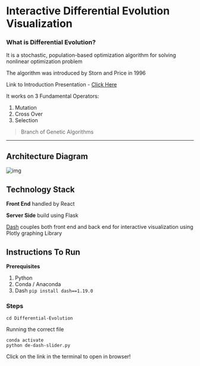 # Interactive Differential Evolution Visualization 

### What is Differential Evolution?

It is a stochastic, population-based optimization algorithm for solving nonlinear optimization problem

The algorithm was introduced by Storn and Price in 1996

Link to Introduction Presentation - [Click Here](http://www.iitg.ac.in/rkbc/CE602/CE602/Introduction%20to%20Differential%20Evolution.pdf)

It works on 3 Fundamental Operators:

1. Mutation
2. Cross Over
3. Selection

> Branch of Genetic Algorithms

---

## Architecture Diagram

![img](https://lh3.googleusercontent.com/zGXupyYEPQ9Tganbp0CmL9hKKEGwDx56usMwSwZAuk_WcsCtAUK3-KbFmRAGLwnQuOjlOGG64TplKNTT-wKIPklI6WNwPWNh_bo_T8QOZpL17b4aa4w45jX4GIGOUlsyLDCVX7wQ760)



## Technology Stack

**Front End** handled by React

**Server Side** build using Flask

[Dash](https://dash.plotly.com/) couples both front end and back end for interactive visualization using Plotly graphing Library



## Instructions To Run

**Prerequisites** 

1. Python
2. Conda / Anaconda
3. Dash  ```pip install dash==1.19.0```

### Steps

``` 
cd Differential-Evolution
```

Running the correct file

```
conda activate
python de-dash-slider.py
```

Click on the link in the terminal to open in browser!



